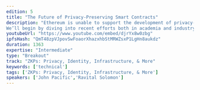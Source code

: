 ```yaml
---
edition: 5
title: "The Future of Privacy-Preserving Smart Contracts"
description: "Ethereum is unable to support the development of privacy-preserving smart contracts in its current state. What do we need from Ethereum 2.0 to build arbitrary privacy-preserving smart contracts? What cryptographic building blocks are required? 
We’ll begin by diving into recent efforts both in academia and industry towards building PPSCs and some of the fundamental flaws with these approaches. We’ll also cover the trade-offs that need to be considered and the lessons learned from previous attempts in this space. Furthermore, we will discuss the limitations on use cases for each approach.Attendees of the presentation will leave with a better understanding of the state of the art for PPSCs in Ethereum and the wider blockchain space."
youtubeUrl: "https://www.youtube.com/embed/djrYx8w0zbg"
ipfsHash: "QmT48zpVJpovSwFoaorXhazxhbStMRWZsxP1LgHn8aukdz"
duration: 1363
expertise: "Intermediate"
type: "Breakout"
track: "ZKPs: Privacy, Identity, Infrastructure, & More"
keywords: ['technical']
tags: ['ZKPs: Privacy, Identity, Infrastructure, & More']
speakers: ['John Pacific','Ravital Solomon']
---
```

